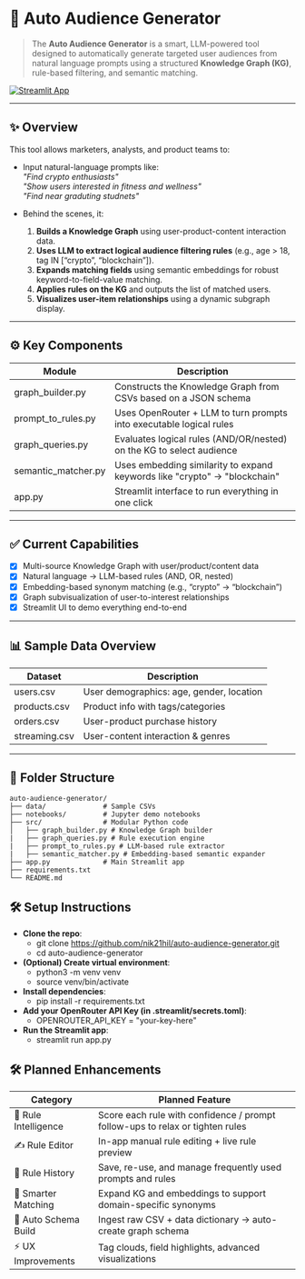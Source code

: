 # 🧠 Auto Audience Generator

> The **Auto Audience Generator** is a smart, LLM-powered tool designed to automatically generate targeted user audiences from natural language prompts using a structured **Knowledge Graph (KG)**, rule-based filtering, and semantic matching.

[![Streamlit App](https://img.shields.io/badge/Live_App-Click_to_Launch-00bfff?logo=streamlit)](https://auto-audience-generator-22sdvxi3phzzen5a4bulnw.streamlit.app/)

---

## ✨ Overview

This tool allows marketers, analysts, and product teams to:

- Input natural-language prompts like:  
  _"Find crypto enthusiasts"_  
  _"Show users interested in fitness and wellness"_  
  _"Find near graduting studnets"_

- Behind the scenes, it:
  1. **Builds a Knowledge Graph** using user-product-content interaction data.
  2. **Uses LLM to extract logical audience filtering rules** (e.g., age > 18, tag IN [“crypto”, “blockchain”]).
  3. **Expands matching fields** using semantic embeddings for robust keyword-to-field-value matching.
  4. **Applies rules on the KG** and outputs the list of matched users.
  5. **Visualizes user-item relationships** using a dynamic subgraph display.

---

## ⚙️ Key Components

| Module               | Description                                                               |
|--------------------|-----------------------------------------------------------------------------|
| graph_builder.py   | Constructs the Knowledge Graph from CSVs based on a JSON schema             |
| prompt_to_rules.py | Uses OpenRouter + LLM to turn prompts into executable logical rules         |
| graph_queries.py   | Evaluates logical rules (AND/OR/nested) on the KG to select audience        |
| semantic_matcher.py| Uses embedding similarity to expand keywords like "crypto" → "blockchain"   |
| app.py             | Streamlit interface to run everything in one click                          |

---

## ✅ Current Capabilities

- [x] Multi-source Knowledge Graph with user/product/content data
- [x] Natural language → LLM-based rules (AND, OR, nested)
- [x] Embedding-based synonym matching (e.g., “crypto” → “blockchain”)
- [x] Graph subvisualization of user-to-interest relationships
- [x] Streamlit UI to demo everything end-to-end

---

## 📊 Sample Data Overview

| Dataset       | Description                              |
| ------------- | ---------------------------------------- |
| users.csv     | User demographics: age, gender, location |
| products.csv  | Product info with tags/categories        |
| orders.csv    | User-product purchase history            |
| streaming.csv | User-content interaction & genres        |

---

## 📁 Folder Structure

```
auto-audience-generator/
├── data/              # Sample CSVs
├── notebooks/         # Jupyter demo notebooks
├── src/               # Modular Python code
│   ├── graph_builder.py # Knowledge Graph builder
|   ├── graph_queries.py # Rule execution engine
|   ├── prompt_to_rules.py # LLM-based rule extractor
|   ├── semantic_matcher.py # Embedding-based semantic expander
├── app.py             # Main Streamlit app
├── requirements.txt
└── README.md
```

## 🛠️ Setup Instructions
- **Clone the repo**:
  - git clone https://github.com/nik21hil/auto-audience-generator.git
  - cd auto-audience-generator
- **(Optional) Create virtual environment**:
  - python3 -m venv venv
  - source venv/bin/activate
- **Install dependencies**:
  - pip install -r requirements.txt
- **Add your OpenRouter API Key (in .streamlit/secrets.toml)**:
  - OPENROUTER_API_KEY = "your-key-here"
- **Run the Streamlit app**:
  - streamlit run app.py

## 🛠️ Planned Enhancements

| Category              | Planned Feature                                                                 |
|------------------------|----------------------------------------------------------------------------------|
| 🔄 Rule Intelligence   | Score each rule with confidence / prompt follow-ups to relax or tighten rules   |
| ✍️ Rule Editor         | In-app manual rule editing + live rule preview                                  |
| 💾 Rule History        | Save, re-use, and manage frequently used prompts and rules                      |
| 🧠 Smarter Matching     | Expand KG and embeddings to support domain-specific synonyms                    |
| 🧩 Auto Schema Build   | Ingest raw CSV + data dictionary → auto-create graph schema                     |
| ⚡ UX Improvements     | Tag clouds, field highlights, advanced visualizations                           |




